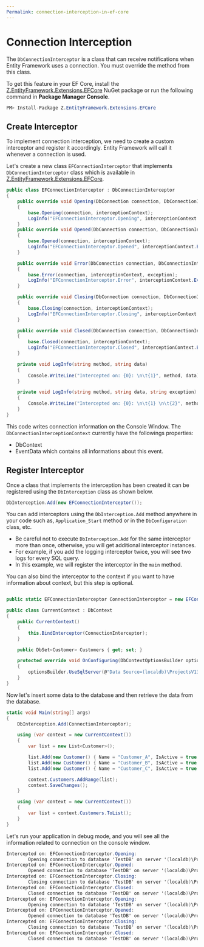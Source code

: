 ```yaml
---
Permalink: connection-interception-in-ef-core
---
```


# Connection Interception

The `DbConnectionInterceptor` is a class that can receive notifications when Entity Framework uses a connection. You must override the method from this class.

To get this feature in your EF Core, install the [Z.EntityFramework.Extensions.EFCore](https://www.nuget.org/packages/Z.EntityFramework.Extensions.EFCore/) NuGet package or run the following command in **Package Manager Console**.

```csharp
PM> Install-Package Z.EntityFramework.Extensions.EFCore
```

## Create Interceptor

To implement connection interception, we need to create a custom interceptor and register it accordingly. Entity Framework will call it whenever a connection is used.

Let's create a new class `EFConnectionInterceptor` that implements `DbConnectionInterceptor` class which is available in [Z.EntityFramework.Extensions.EFCore](https://www.nuget.org/packages/Z.EntityFramework.Extensions.EFCore/).

```csharp
public class EFConnectionInterceptor : DbConnectionInterceptor
{
    public override void Opening(DbConnection connection, DbConnectionInterceptionContext interceptionContext)
    {
        base.Opening(connection, interceptionContext);
        LogInfo("EFConnectionInterceptor.Opening", interceptionContext.EventData.ToString());                
    }
    public override void Opened(DbConnection connection, DbConnectionInterceptionContext interceptionContext)
    {
        base.Opened(connection, interceptionContext);
        LogInfo("EFConnectionInterceptor.Opened", interceptionContext.EventData.ToString());
    }

    public override void Error(DbConnection connection, DbConnectionInterceptionContext interceptionContext, Exception exception)
    {
        base.Error(connection, interceptionContext, exception);
        LogInfo("EFConnectionInterceptor.Error", interceptionContext.EventData.ToString(), exception.Message);
    }

    public override void Closing(DbConnection connection, DbConnectionInterceptionContext interceptionContext)
    {
        base.Closing(connection, interceptionContext);
        LogInfo("EFConnectionInterceptor.Closing", interceptionContext.EventData.ToString());
    }

    public override void Closed(DbConnection connection, DbConnectionInterceptionContext interceptionContext)
    {
        base.Closed(connection, interceptionContext);
        LogInfo("EFConnectionInterceptor.Closed", interceptionContext.EventData.ToString());
    }

    private void LogInfo(string method, string data)
    {
        Console.WriteLine("Intercepted on: {0}: \n\t{1}", method, data);
    }

    private void LogInfo(string method, string data, string exception)
    {
        Console.WriteLine("Intercepted on: {0}: \n\t{1} \n\t{2}", method, data, exception);
    }
}
```

This code writes connection information on the Console Window. The `DbConnectionInterceptionContext` currently have the followings properties: 

 - DbContext
 - EventData which contains all informations about this event.

## Register Interceptor

Once a class that implements the interception has been created it can be registered using the `DbInterception` class as shown below. 

```csharp
DbInterception.Add(new EFConnectionInterceptor());
```

You can add interceptors using the `DbInterception.Add` method anywhere in your code such as, `Application_Start` method or in the `DbConfiguration` class, etc.

 - Be careful not to execute `DbInterception.Add` for the same interceptor more than once, otherwise, you will get additional interceptor instances. 
 - For example, if you add the logging interceptor twice, you will see two logs for every SQL query.
 - In this example, we will register the interceptor in the `main` method.

You can also bind the interceptor to the context if you want to have information about context, but this step is optional.

```csharp

public static EFConnectionInterceptor ConnectionInterceptor = new EFConnectionInterceptor();

public class CurrentContext : DbContext
{
    public CurrentContext()
    {
        this.BindInterceptor(ConnectionInterceptor);
    }

    public DbSet<Customer> Customers { get; set; }

    protected override void OnConfiguring(DbContextOptionsBuilder optionsBuilder)
    {
        optionsBuilder.UseSqlServer(@"Data Source=(localdb)\ProjectsV13;Initial Catalog=TestDB;");
    }
}
```

Now let's insert some data to the database and then retrieve the data from the database.

```csharp
static void Main(string[] args)
{
    DbInterception.Add(ConnectionInterceptor);

    using (var context = new CurrentContext())
    {
        var list = new List<Customer>();

        list.Add(new Customer() { Name = "Customer_A", IsActive = true });
        list.Add(new Customer() { Name = "Customer_B", IsActive = true });
        list.Add(new Customer() { Name = "Customer_C", IsActive = true });

        context.Customers.AddRange(list);
        context.SaveChanges();
    }

    using (var context = new CurrentContext())
    {
        var list = context.Customers.ToList();
    }
}
```

Let's run your application in debug mode, and you will see all the information related to connection on the console window.

```csharp
Intercepted on: EFConnectionInterceptor.Opening:
        Opening connection to database 'TestDB' on server '(localdb)\ProjectsV13'.
Intercepted on: EFConnectionInterceptor.Opened:
        Opened connection to database 'TestDB' on server '(localdb)\ProjectsV13'.
Intercepted on: EFConnectionInterceptor.Closing:
        Closing connection to database 'TestDB' on server '(localdb)\ProjectsV13'.
Intercepted on: EFConnectionInterceptor.Closed:
        Closed connection to database 'TestDB' on server '(localdb)\ProjectsV13'.
Intercepted on: EFConnectionInterceptor.Opening:
        Opening connection to database 'TestDB' on server '(localdb)\ProjectsV13'.
Intercepted on: EFConnectionInterceptor.Opened:
        Opened connection to database 'TestDB' on server '(localdb)\ProjectsV13'.
Intercepted on: EFConnectionInterceptor.Closing:
        Closing connection to database 'TestDB' on server '(localdb)\ProjectsV13'.
Intercepted on: EFConnectionInterceptor.Closed:
        Closed connection to database 'TestDB' on server '(localdb)\ProjectsV13'.
```
